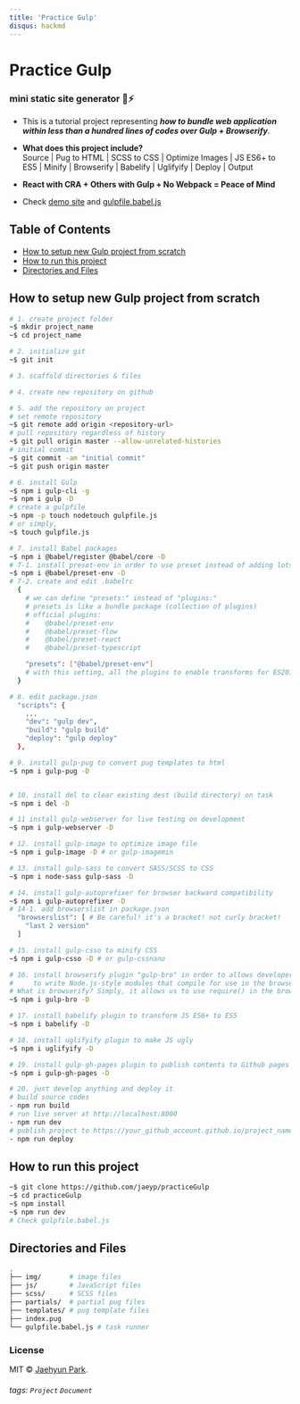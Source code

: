 ```yaml
---
title: 'Practice Gulp'
disqus: hackmd
---
```


Practice Gulp
===
### mini static site generator :gift::zap:


* This is a tutorial project representing ***how to bundle web application within less than a hundred lines of codes over Gulp + Browserify***.

* **What does this project include?**  
Source | Pug to HTML | SCSS to CSS | Optimize Images | JS ES6+ to ES5 | Minify | Browserify | Babelify | Uglifyify | Deploy | Output

* **React with CRA + Others with Gulp + No Webpack = Peace of Mind**
* Check [demo site](https://jaeyp.github.io/practiceGulp/) and [gulpfile.babel.js](https://github.com/jaeyp/practiceGulp/blob/master/gulpfile.babel.js)

## Table of Contents

* [How to setup new Gulp project from scratch](#How-to-setup-new-Gulp-project-from-scratch)  
* [How to run this project](#How-to-run-this-project)  
* [Directories and Files](#Directories-and-Files)
 

How to setup new Gulp project from scratch
---
```bash
# 1. create project folder
~$ mkdir project_name
~$ cd project_name

# 2. initialize git
~$ git init

# 3. scaffold directories & files

# 4. create new repository on github

# 5. add the repository on project
# set remote repository
~$ git remote add origin <repository-url>
# pull repository regardless of history
~$ git pull origin master --allow-unrelated-histories
# initial commit
~$ git commit -am "initial commit"
~$ git push origin master

# 6. install Gulp
~$ npm i gulp-cli -g
~$ npm i gulp -D
# create a gulpfile
~$ npm -p touch nodetouch gulpfile.js
# or simply,
~$ touch gulpfile.js

# 7. install Babel packages
~$ npm i @babel/register @babel/core -D
# 7-1. install preset-env in order to use preset instead of adding lots of babel plugins in .babelrc
~$ npm i @babel/preset-env -D
# 7-2. create and edit .babelrc
  { 
    # we can define "presets:" instead of "plugins:"
    # presets is like a bundle package (collection of plugins)
    # official plugins:
    #    @babel/preset-env
    #    @babel/preset-flow
    #    @babel/preset-react
    #    @babel/preset-typescript

    "presets": ["@babel/preset-env"]
    # with this setting, all the plugins to enable transforms for ES2015+ are installed at once.
  }

# 8. edit package.json
  "scripts": {
    ...
    "dev": "gulp dev",
    "build": "gulp build"
    "deploy": "gulp deploy"
  },

# 9. install gulp-pug to convert pug templates to html
~$ npm i gulp-pug -D


# 10. install del to clear existing dest (build directory) on task
~$ npm i del -D

# 11 install gulp-webserver for live testing on development
~$ npm i gulp-webserver -D

# 12. install gulp-image to optimize image file
~$ npm i gulp-image -D # or gulp-imagemin

# 13. install gulp-sass to convert SASS/SCSS to CSS
~$ npm i node-sass gulp-sass -D

# 14. install gulp-autoprefixer for browser backward compatibility
~$ npm i gulp-autoprefixer -D
# 14-1. add browserslist in package.json
  "browserslist": [ # Be careful! it's a bracket! not curly bracket!
    "last 2 version"
  ]

# 15. install gulp-csso to minify CSS
~$ npm i gulp-csso -D # or gulp-cssnano

# 16. install browserify plugin "gulp-bro" in order to allows developers
#     to write Node.js-style modules that compile for use in the browser
# What is browserify? Simply, it allows us to use require() in the browser!
~$ npm i gulp-bro -D

# 17. install babelify plugin to transform JS ES6+ to ES5
~$ npm i babelify -D

# 18. install uglifyify plugin to make JS ugly
~$ npm i uglifyify -D

# 19. install gulp-gh-pages plugin to publish contents to Github pages
~$ npm i gulp-gh-pages -D

# 20. just develop anything and deploy it
# build source codes
- npm run build
# run live server at http://localhost:8000
- npm run dev
# publish project to https://your_github_account.github.io/project_name/
- npm run deploy
```

How to run this project
---
```bash
~$ git clone https://github.com/jaeyp/practiceGulp
~$ cd practiceGulp
~$ npm install
~$ npm run dev
# Check gulpfile.babel.js
```

Directories and Files
---
```bash
.
├── img/       # image files
├── js/        # JavaScript files     
├── scss/      # SCSS files
├── partials/  # partial pug files
├── templates/ # pug template files
├── index.pug
└── gulpfile.babel.js # task runner
```

### License

MIT © [Jaehyun Park](https://portfolio.jaeyp.xyz).

###### tags: `Project` `Document`
